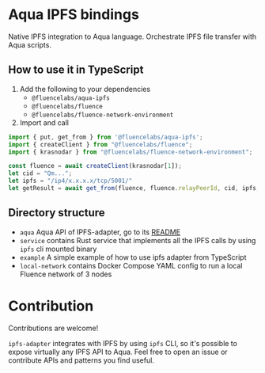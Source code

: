 # Aqua IPFS bindings
Native IPFS integration to Aqua language. Orchestrate IPFS file transfer with Aqua scripts.

## How to use it in TypeScript
1. Add the following to your dependencies
   - `@fluencelabs/aqua-ipfs`
   - `@fluencelabs/fluence` 
   - `@fluencelabs/fluence-network-environment`
2. Import and call
```typescript
import { put, get_from } from '@fluencelabs/aqua-ipfs';
import { createClient } from "@fluencelabs/fluence";
import { krasnodar } from "@fluencelabs/fluence-network-environment";

const fluence = await createClient(krasnodar[1]);
let cid = "Qm...";
let ipfs = "/ip4/x.x.x.x/tcp/5001/"
let getResult = await get_from(fluence, fluence.relayPeerId, cid, ipfs, { ttl: 10000 });
```

## Directory structure
- `aqua` Aqua API of IPFS-adapter, go to its [README](/aqua/README.md)
- `service` contains Rust service that implements all the IPFS calls by using `ipfs` cli mounted binary
- `example` A simple example of how to use ipfs adapter from TypeScript
- `local-network` contains Docker Compose YAML config to run a local Fluence network of 3 nodes

# Contribution
Contributions are welcome!

`ipfs-adapter` integrates with IPFS by using `ipfs` CLI, so it's possible to expose virtually any IPFS API to Aqua. Feel free to open an issue or contribute APIs and patterns you find useful.

